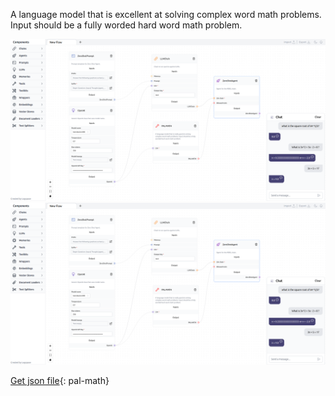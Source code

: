 A language model that is excellent at solving complex word math problems. Input should be a fully worded hard word math problem.

![!Description](img/tool-pal-math.png#only-dark)
![!Description](img/tool-pal-math.png#only-light)

[Get json file](data/Tool-pal-math.json){: pal-math}